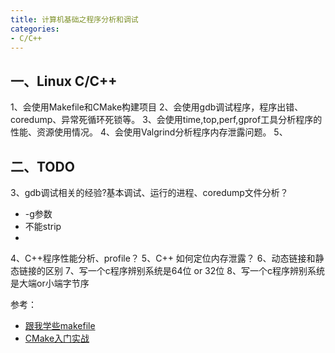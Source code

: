 ```yaml
---
title: 计算机基础之程序分析和调试
categories: 
- C/C++
---
```


## 一、Linux C/C++
1、会使用Makefile和CMake构建项目
2、会使用gdb调试程序，程序出错、coredump、异常死循环死锁等。
3、会使用time,top,perf,gprof工具分析程序的性能、资源使用情况。
4、会使用Valgrind分析程序内存泄露问题。
5、




## 二、TODO
3、gdb调试相关的经验?基本调试、运行的进程、coredump文件分析？
- -g参数
- 不能strip
- 

4、C++程序性能分析、profile？
5、C++ 如何定位内存泄露？
6、动态链接和静态链接的区别
7、写一个c程序辨别系统是64位 or 32位
8、写一个c程序辨别系统是大端or小端字节序





参考：
- [跟我学些makefile](https://github.com/wxquare/programming/blob/master/document/%E8%B7%9F%E6%88%91%E4%B8%80%E8%B5%B7%E5%86%99Makefile-%E9%99%88%E7%9A%93.pdf)
- [CMake入门实战](https://www.hahack.com/codes/cmake/)